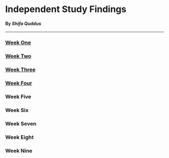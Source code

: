 # Independent Study Findings
#### By _Shifa Quddus_ 
---
### [Week One](entries/wk-1.md) 
### [Week Two](entries/wk-2.md) 
### [Week Three](entries/wk-3.md)
### [Week Four](entries/wk-4.md)
### Week Five
### Week Six
### Week Seven
### Week Eight
### Week Nine
